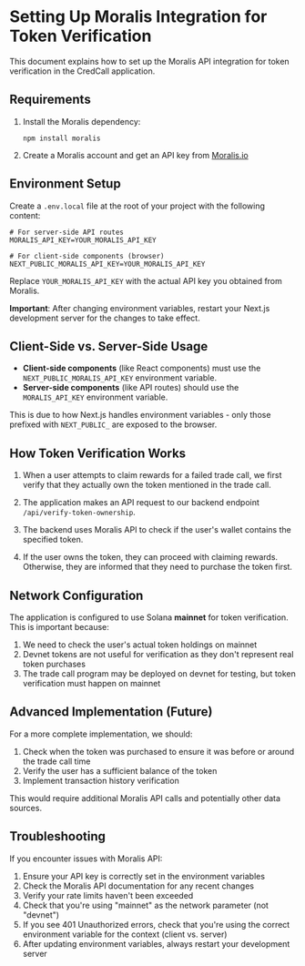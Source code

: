 # Setting Up Moralis Integration for Token Verification

This document explains how to set up the Moralis API integration for token verification in the CredCall application.

## Requirements

1. Install the Moralis dependency:
   ```
   npm install moralis
   ```

2. Create a Moralis account and get an API key from [Moralis.io](https://moralis.io/)

## Environment Setup

Create a `.env.local` file at the root of your project with the following content:

```
# For server-side API routes
MORALIS_API_KEY=YOUR_MORALIS_API_KEY

# For client-side components (browser)
NEXT_PUBLIC_MORALIS_API_KEY=YOUR_MORALIS_API_KEY
```

Replace `YOUR_MORALIS_API_KEY` with the actual API key you obtained from Moralis.

**Important**: After changing environment variables, restart your Next.js development server for the changes to take effect.

## Client-Side vs. Server-Side Usage

- **Client-side components** (like React components) must use the `NEXT_PUBLIC_MORALIS_API_KEY` environment variable.
- **Server-side components** (like API routes) should use the `MORALIS_API_KEY` environment variable.

This is due to how Next.js handles environment variables - only those prefixed with `NEXT_PUBLIC_` are exposed to the browser.

## How Token Verification Works

1. When a user attempts to claim rewards for a failed trade call, we first verify that they actually own the token mentioned in the trade call.

2. The application makes an API request to our backend endpoint `/api/verify-token-ownership`.

3. The backend uses Moralis API to check if the user's wallet contains the specified token.

4. If the user owns the token, they can proceed with claiming rewards. Otherwise, they are informed that they need to purchase the token first.

## Network Configuration

The application is configured to use Solana **mainnet** for token verification. This is important because:

1. We need to check the user's actual token holdings on mainnet
2. Devnet tokens are not useful for verification as they don't represent real token purchases
3. The trade call program may be deployed on devnet for testing, but token verification must happen on mainnet

## Advanced Implementation (Future)

For a more complete implementation, we should:

1. Check when the token was purchased to ensure it was before or around the trade call time
2. Verify the user has a sufficient balance of the token
3. Implement transaction history verification

This would require additional Moralis API calls and potentially other data sources.

## Troubleshooting

If you encounter issues with Moralis API:

1. Ensure your API key is correctly set in the environment variables
2. Check the Moralis API documentation for any recent changes
3. Verify your rate limits haven't been exceeded
4. Check that you're using "mainnet" as the network parameter (not "devnet")
5. If you see 401 Unauthorized errors, check that you're using the correct environment variable for the context (client vs. server)
6. After updating environment variables, always restart your development server 